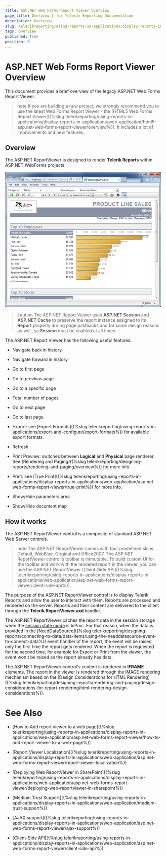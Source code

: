 ```yaml
---
title: ASP.NET Web Forms Report Viewer Overview
page_title: Overview | for Telerik Reporting Documentation
description: Overview
slug: telerikreporting/using-reports-in-applications/display-reports-in-applications/web-application/asp.net-web-forms-report-viewer/overview
tags: overview
published: True
position: 0
---
```


# ASP.NET Web Forms Report Viewer Overview



This document provides a brief overview of the legacy ASP.NET Web Forms Report Viewer.       

>note If you are building a new project, we strongly recommend you to use         the latest Web Forms Report Viewer - the [HTML5 Web Forms Report Viewer]({%slug telerikreporting/using-reports-in-applications/display-reports-in-applications/web-application/html5-asp.net-web-forms-report-viewer/overview%}).          It includes a lot of improvements and new features.       


## Overview

The ASP.NET ReportViewer is designed to render __Telerik Reports__  within ASP.NET WebForms projects.           

  ![](images/AspNetViewer.png)

>caution The ASP.NET Report Viewer uses  __ASP.NET Session__  and  __ASP.NET Cache__  to preserve the report instance assigned to             its  __Report__  property during page postbacks and for some design reasons as well, so              __Session__  must be enabled at all times.           


The ASP.NET Report Viewer has the following useful features:         

* Navigate back in history

* Navigate forward in history

* Go to first page

* Go to previous page

* Go to a specific page

* Total number of pages

* Go to next page

* Go to last page

* Export: see [Export Formats]({%slug telerikreporting/using-reports-in-applications/export-and-configure/export-formats%}) for available export formats.             

* Refresh

* Print Preview: switches between __Logical__  and __Physical__  page renderer. See [Rendering and Paging]({%slug telerikreporting/designing-reports/rendering-and-paging/overview%}) for more info.             

* Print: see [True Print]({%slug telerikreporting/using-reports-in-applications/display-reports-in-applications/web-application/asp.net-web-forms-report-viewer/true-print%}) for more info.             

* Show/Hide parameters area

* Show/Hide document map

## How it works

The ASP.NET ReportViewer control is a composite of standard ASP.NET Web Server controls.         

>note The ASP.NET ReportViewer comes with four predefined skins: Default, WebBlue, Original and Office2007. The ASP.NET ReportViewer control's toolbar is immutable.             To build custom UI for the toolbar and work with the rendered report in the viewer,             you can use the ASP.NET ReportViewer [Client-Side API]({%slug telerikreporting/using-reports-in-applications/display-reports-in-applications/web-application/asp.net-web-forms-report-viewer/client-side-api%}).           


The purpose of the ASP.NET ReportViewer control is to display Telerik Reports and allow the user to interact with them.           Reports are processed and rendered on the server. Reports and their content are delivered to the client through the           __Telerik.ReportViewer.axd__  handler.         

The ASP.NET ReportViewer caches the report data in the session storage when the           [session state mode](https://docs.microsoft.com/en-us/dotnet/api/system.web.sessionstate.sessionstatemode?view=netframework-4.8)            is InProc. For that reason, when the data is provided in           the [NeedDataSource]({%slug telerikreporting/designing-reports/connecting-to-data/data-items/using-the-needdatasource-event-to-connect-data%}) event handler of the report,           the event will be raised only the first time the report gets rendered. When the report is requested for the second time,           for example for Export or Print from the viewer, the event won't be raised as the report already has data.         

The ASP.NET ReportViewer control's content is rendered in __IFRAME__  elements.           The report in the viewer is rendered through the IMAGE rendering mechanism based on the           [Design Considerations for HTML Rendering]({%slug telerikreporting/designing-reports/rendering-and-paging/design-considerations-for-report-rendering/html-rendering-design-considerations%}).         

# See Also


 * [How to Add report viewer to a web page]({%slug telerikreporting/using-reports-in-applications/display-reports-in-applications/web-application/asp.net-web-forms-report-viewer/how-to-add-report-viewer-to-a-web-page%})

 * [Report Viewer Localization]({%slug telerikreporting/using-reports-in-applications/display-reports-in-applications/web-application/asp.net-web-forms-report-viewer/report-viewer-localization%})

 * [Deploying Web ReportViewer in SharePoint]({%slug telerikreporting/using-reports-in-applications/display-reports-in-applications/web-application/asp.net-web-forms-report-viewer/deploying-web-reportviewer-in-sharepoint%})

 * [Medium Trust Support]({%slug telerikreporting/using-reports-in-applications/display-reports-in-applications/web-application/medium-trust-support%})

 * [AJAX support]({%slug telerikreporting/using-reports-in-applications/display-reports-in-applications/web-application/asp.net-web-forms-report-viewer/ajax-support%})

 * [Client-Side API]({%slug telerikreporting/using-reports-in-applications/display-reports-in-applications/web-application/asp.net-web-forms-report-viewer/client-side-api%})
